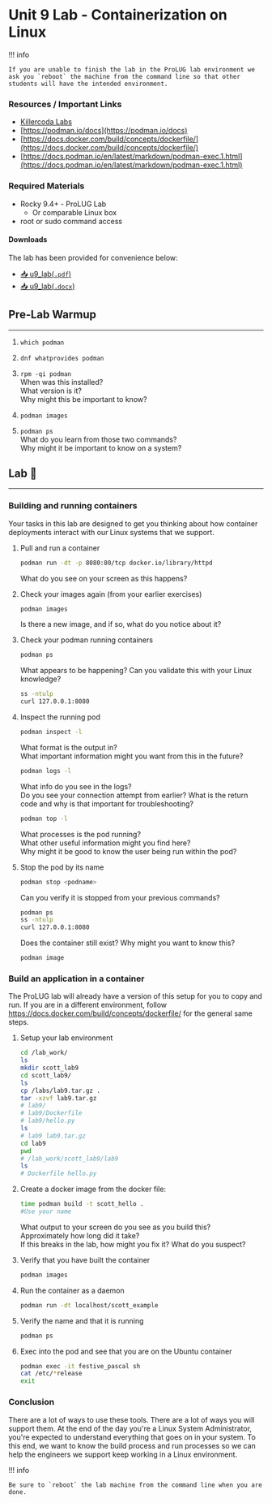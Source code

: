 # Unit 9 Lab - Containerization on Linux

!!! info

    If you are unable to finish the lab in the ProLUG lab environment we ask you `reboot` the machine from the command line so that other students will have the intended environment.

### Resources / Important Links

- [Killercoda Labs](https://killercoda.com/learn)
- [https://podman.io/docs](https://podman.io/docs)
- [https://docs.docker.com/build/concepts/dockerfile/](https://docs.docker.com/build/concepts/dockerfile/)
- [https://docs.podman.io/en/latest/markdown/podman-exec.1.html](https://docs.podman.io/en/latest/markdown/podman-exec.1.html)

### Required Materials

- Rocky 9.4+ - ProLUG Lab
    - Or comparable Linux box
- root or sudo command access

#### Downloads

The lab has been provided for convenience below:

- <a href="../../assets/lac/downloads/u9/u9_lab.pdf" target="_blank" download>📥 u9_lab(`.pdf`)</a>
- <a href="../../assets/lac/downloads/u9/u9_lab.docx" target="_blank" download>📥 u9_lab(`.docx`)</a>

## Pre-Lab Warmup

---

1. `which podman`

2. `dnf whatprovides podman`

3. `rpm -qi podman`  
   When was this installed?  
   What version is it?  
   Why might this be important to know?

4. `podman images`

5. `podman ps`  
   What do you learn from those two commands?  
   Why might it be important to know on a system?

## Lab 🧪

---

### Building and running containers

Your tasks in this lab are designed to get you thinking about how container
deployments interact with our Linux systems that we support.

1. Pull and run a container
   ```bash linenums="1"
   podman run -dt -p 8080:80/tcp docker.io/library/httpd
   ```
   What do you see on your screen as this happens?

2. Check your images again (from your earlier exercises)
   ```bash linenums="1"
   podman images
   ```
   Is there a new image, and if so, what do you notice about it?

3. Check your podman running containers
   ```bash linenums="1"
   podman ps
   ```
   What appears to be happening? Can you validate this with your Linux knowledge?
   ```bash linenums="1"
   ss -ntulp
   curl 127.0.0.1:8080
   ```

4. Inspect the running pod
   ```bash linenums="1"
   podman inspect -l
   ```
   What format is the output in?   
   What important information might you want from this in the future?  
   ```bash linenums="1"
   podman logs -l
   ```
   What info do you see in the logs?  
   Do you see your connection attempt from earlier? What is the return code and
   why is that important for troubleshooting?
   ```bash linenums="1"
   podman top -l
   ```
   What processes is the pod running?  
   What other useful information might you find here?  
   Why might it be good to know the user being run within the pod?

5. Stop the pod by its name
   ```bash linenums="1"
   podman stop <podname>
   ```
   Can you verify it is stopped from your previous commands?
   ```bash linenums="1"
   podman ps
   ss -ntulp
   curl 127.0.0.1:8080
   ```
   Does the container still exist? Why might you want to know this?
   ```bash linenums="1"
   podman image
   ```
   
### Build an application in a container

The ProLUG lab will already have a version of this setup for you to copy and run.
If you are in a different environment, follow https://docs.docker.com/build/concepts/dockerfile/
for the general same steps.

1. Setup your lab environment
   ```bash linenums="1"
   cd /lab_work/
   ls
   mkdir scott_lab9
   cd scott_lab9/
   ls
   cp /labs/lab9.tar.gz .
   tar -xzvf lab9.tar.gz
   # lab9/
   # lab9/Dockerfile
   # lab9/hello.py
   ls
   # lab9 lab9.tar.gz
   cd lab9
   pwd
   # /lab_work/scott_lab9/lab9
   ls
   # Dockerfile hello.py
   ```

2. Create a docker image from the docker file:
   ```bash linenums="1"
   time podman build -t scott_hello .
   #Use your name
   ```
   What output to your screen do you see as you build this?    
   Approximately how long did it take?  
   If this breaks in the lab, how might you fix it? What do you suspect?

3. Verify that you have built the container
   ```bash linenums="1"
   podman images
   ```

4. Run the container as a daemon
   ```bash linenums="1"
   podman run -dt localhost/scott_example
   ```

5. Verify the name and that it is running
   ```bash linenums="1"
   podman ps
   ```

6. Exec into the pod and see that you are on the Ubuntu container
   ```bash linenums="1"
   podman exec -it festive_pascal sh
   cat /etc/*release
   exit
   ```

### Conclusion

There are a lot of ways to use these tools. There are a lot of ways you will support them.
At the end of the day you're a Linux System Administrator, you're expected to understand
everything that goes on in your system. To this end, we want to know the build process and
run processes so we can help the engineers we support keep working in a Linux environment.

!!! info

    Be sure to `reboot` the lab machine from the command line when you are done.
